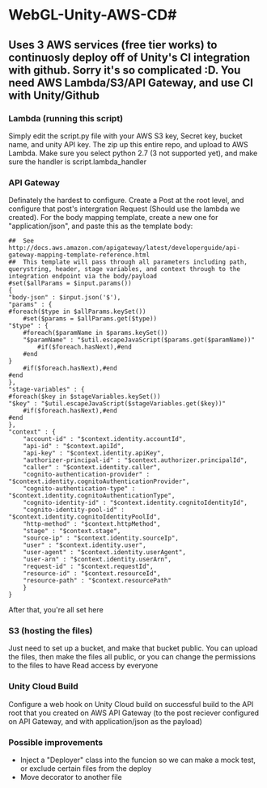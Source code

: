 # WebGL-Unity-AWS-CD#
## Uses 3 AWS services (free tier works) to continuosly deploy off of Unity's CI integration with github. Sorry it's so complicated :D. You need AWS Lambda/S3/API Gateway, and use CI with Unity/Github ##
### Lambda (running this script) ###
Simply edit the script.py file with your AWS S3 key, Secret key, bucket name, and unity API key. The zip up this entire repo, and upload to AWS Lambda. Make sure you select python 2.7 (3 not supported yet), and make sure the handler is script.lambda_handler
### API Gateway ###
Definately the hardest to configure. Create a Post at the root level, and configure that post's intergration Request (Should use the lambda we created). For the body mapping template, create a new one for "application/json", and paste this as the template body: 
```
##  See http://docs.aws.amazon.com/apigateway/latest/developerguide/api-gateway-mapping-template-reference.html
##  This template will pass through all parameters including path, querystring, header, stage variables, and context through to the integration endpoint via the body/payload
#set($allParams = $input.params())
{
"body-json" : $input.json('$'),
"params" : {
#foreach($type in $allParams.keySet())
    #set($params = $allParams.get($type))
"$type" : {
    #foreach($paramName in $params.keySet())
    "$paramName" : "$util.escapeJavaScript($params.get($paramName))"
        #if($foreach.hasNext),#end
    #end
}
    #if($foreach.hasNext),#end
#end
},
"stage-variables" : {
#foreach($key in $stageVariables.keySet())
"$key" : "$util.escapeJavaScript($stageVariables.get($key))"
    #if($foreach.hasNext),#end
#end
},
"context" : {
    "account-id" : "$context.identity.accountId",
    "api-id" : "$context.apiId",
    "api-key" : "$context.identity.apiKey",
    "authorizer-principal-id" : "$context.authorizer.principalId",
    "caller" : "$context.identity.caller",
    "cognito-authentication-provider" : "$context.identity.cognitoAuthenticationProvider",
    "cognito-authentication-type" : "$context.identity.cognitoAuthenticationType",
    "cognito-identity-id" : "$context.identity.cognitoIdentityId",
    "cognito-identity-pool-id" : "$context.identity.cognitoIdentityPoolId",
    "http-method" : "$context.httpMethod",
    "stage" : "$context.stage",
    "source-ip" : "$context.identity.sourceIp",
    "user" : "$context.identity.user",
    "user-agent" : "$context.identity.userAgent",
    "user-arn" : "$context.identity.userArn",
    "request-id" : "$context.requestId",
    "resource-id" : "$context.resourceId",
    "resource-path" : "$context.resourcePath"
    }
}
```
After that, you're all set here
### S3 (hosting the files) ### 
Just need to set up a bucket, and make that bucket public. You can upload the files, then make the files all public, or you can change the permissions to the files to have Read access by everyone
### Unity Cloud Build ### 
Configure a web hook on Unity Cloud build on successful build to the API root that you created on AWS API Gateway (to the post reciever configured on API Gateway, and with application/json as the payload)

### Possible improvements ###

- Inject a "Deployer" class into the funcion so we can make a mock test, or exclude certain files from the deploy
- Move decorator to another file


